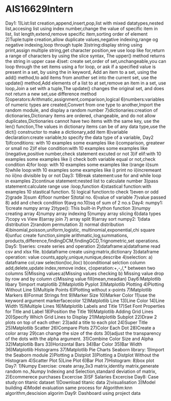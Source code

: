 # AIS16629Intern
Day1:
1)List:list creation,append,insert,pop,list with mixed datatypes,nested list,accesing list using index number,change the value of specific item in list,
list length,extend,remove specific item,sorting order of element
2)Tuple:tuple creation,allow duplicate values,negative indexing,range og negative indexing,loop through tuple
3)string:display string using print,assign multiple string,get character position,we use loop like for,return a range of characters by using the slice syntax,
The upper() method returns the string in upper case
4)set: create set,order of set,unchangeable,you can loop through the set items using a for loop, or ask if a specified value is present in a set, by using the in keyword,
Add an item to a set, using the add() method,to add items from another set into the current set, use the update() method,Add elements of a list to at set,remove an item in a set,
use loop,Join a set with a tuple,The update() changes the original set, and does not return a new set,use difference method
5)operators:Arithmatic,assignment,comparison,logical
6)numbers:variables of numeric types are created,Convert from one type to another,Import the random module, and display a random number
7)dictionaries:creation of dictionaries,Dictionary items are ordered, changeable, and do not allow duplicates,Dictionaries cannot have two items with the same key,
use the len() function,The values in dictionary items can be of any data type,use the dict() constructor to make a dictionary,add item
8)variable declaration:create variable,to specify the data type of a variable,
Day2
1)ifconditions: with 10 examples some examples like i)comparison, greatewr or small no
2)if else condition:with 10 examples some examples like i)negative,positive number,check statement excuted or not
3)if elif:with 10 examples some examples like i) check both variable equal or not,check condition
4)for loop: with 10 examples some examples like i)range ii)sum
5)while loop:with 10 examples some examples like i) print no ii)incremeant no iii)no divisible by or not
Day3:
1)Break statement:use for and while loop in examples
2)continue statement:nested list to calculate number
3)pass statement:calculate range use :loop,function
4)stastical function:with examples 10 stastical function.
5) logical function:to check 1)even or odd 2)grade 3)sum 4)floor number 5)total no. 6)value of variable 7)value passed 8) add and check condition 9)avg no.10)sq of sum of 2 no.s
Day4:
numpy1:
1)create numpy array
2)type(): This built-in Python function
3)numpy creating array
4)numpy array indexing
5)numpy array slicing
6)data types
7)copy vs View
8)array join
7) array split
9)array sort
numpy2:
1)data distribution
2)random permutation
3) normal distribution
4)binomial,poisson,uniform,logistic, multinomial,exponential,chi square
6)unfuc create function,simple arithmatic,log,summations, products,difference,findingDCM,findingGCD,Trignometric,set operations.
Day5:
1)series: create series and operation
2)dataframe:a)dataframe read csv and xlsx file.
            b)dataframe create using:matrix,dictionary
3)dataframe operation: value counts,apply,unique,nunique,describe
4)selection: a) dataframe col,raw selection(loc,iloc)
             b)conditional selction column add,delete,update index,remove index,
             c)operation:+,-,/,* between two columns
5)Missing values:a)Missing values checking
                 b) Missing value drop by row and by column
                 c)Missing value fill(mean,meadian)
Day6:Matplotlib libary
1)import matplotlib
2)Matplotlib Pyplot
3)Matplotlib Plotting
4)Plotting Without Line
5)Multiple Points
6)Plotting without x-points
7)Matplotlib Markers
8)Format Strings fmt
9)Marker Size
10)Marker Color
11)use the keyword argument markerfacecolor 
12)Matplotlib Line
13)Line Color
14)Line Width
15)Multiple Lines
16)Matplotlib Labels and Title
17)Set Font Properties for Title and Label
18)Position the Title
19)Matplotlib Adding Grid Lines
20)Specify Which Grid Lines to Display
21)Matplotlib Subplot
22)Draw 2 plots on top of each other:
23)add a title to each plot
24)Super Title
25)Matplotlib Scatter
26)Compare Plots
27)Color Each Dot
28)Create a color array
29)can change the size of the dots 
30)adjust the transparency of the dots with the alpha argument.
31)Combine Color Size and Alpha
32)Matplotlib Bars
33)Horizontal Bars
34)Bar Color
35)Bar Width
36)Matplotlib Histograms
37)Matplotlib Pie Charts
Seaborn library:
1)Import the Seaborn module 
2)Plotting a Distplot
3)Plotting a Distplot Without the Histogram
4)Scatter Plot
5)Line Plot
6)Bar Plot
7)Histogram:
8)box plot
Day7:
1)Numpy Exercise: create array,3x3 matrix,identity matrix,generate random no.,Numpy Indexing and Selection,standard deviation of matrix,
2)Ecommerece purchases Excercise
3)SF Salaries Excercise
Day8:
Case study:on titanic dataset
1)Download titanic data
2)visualisation
3)Model building
4)Model evaluation
same process for Algorithm:knn algorithm,descision algorim
Day9:
Dashboard using project data
